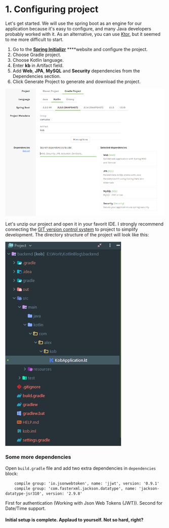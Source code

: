 # 1. Configuring project

Let's get started. We will use the spring boot as an engine for our application because it's easy to configure, and many Java developers probably worked with it. As an alternative, you can use [Ktor](https://ktor.io/), but it seemed to me more difficult to start.

1. Go to the  [**Spring Initializr**](https://start.spring.io/) ****website and configure the project.
2. Choose Gradle project.
3. Choose Kotlin language.
4. Enter **kb** in Artifact field.
5. Add **Web**, **JPA**, **MySQL** and **Security** dependencies from the Dependencies section.
6. Click Generate Project to generate and download the project.

![](../../.gitbook/assets/snimok.PNG)

Let's unzip our project and open it in your favorit IDE. I strongly recommend connecting the [GIT version control system](https://git-scm.com/downloads) to project to simplify development. The directory structure of the project will look like this:

![](../../.gitbook/assets/01.PNG)

### Some more dependencies

Open `build.gradle` file and add two extra dependencies in `dependencies` block:

```text
	compile group: 'io.jsonwebtoken', name: 'jjwt', version: '0.9.1'
	compile group: 'com.fasterxml.jackson.datatype', name: 'jackson-datatype-jsr310', version: '2.9.8'
```

First for authentication \(Working with Json Web Tokens \(JWT\)\). Second for Date/Time support. 



#### Initial setup is complete. Applaud to yourself. Not so hard, right?


